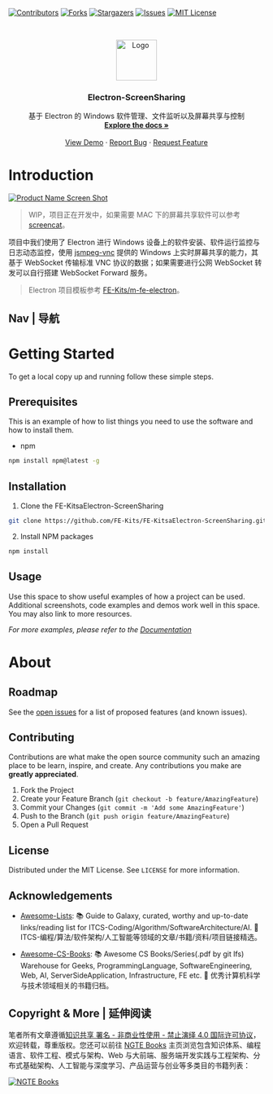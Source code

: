 [![Contributors][contributors-shield]][contributors-url]
[![Forks][forks-shield]][forks-url]
[![Stargazers][stars-shield]][stars-url]
[![Issues][issues-shield]][issues-url]
[![MIT License][license-shield]][license-url]

<!-- PROJECT LOGO -->
<br />
<p align="center">
  <a href="https://github.com/FE-Kits/FE-KitsaElectron-ScreenSharing">
    <img src="https://s2.ax1x.com/2020/01/06/lr21MT.png" alt="Logo" width="80" height="80">
  </a>

  <h3 align="center">Electron-ScreenSharing</h3>

  <p align="center">
    基于 Electron 的 Windows 软件管理、文件监听以及屏幕共享与控制
    <br />
    <a href="https://github.com/FE-Kits/FE-KitsaElectron-ScreenSharing"><strong>Explore the docs »</strong></a>
    <br />
    <br />
    <a href="https://github.com/FE-Kits/FE-KitsaElectron-ScreenSharing">View Demo</a>
    ·
    <a href="https://github.com/FE-Kits/FE-KitsaElectron-ScreenSharing/issues">Report Bug</a>
    ·
    <a href="https://github.com/FE-Kits/FE-KitsaElectron-ScreenSharing/issues">Request Feature</a>
  </p>
</p>

<!-- ABOUT THE PROJECT -->

# Introduction

[![Product Name Screen Shot](https://s1.ax1x.com/2020/04/02/GtACwT.png)](https://example.com)

> WIP，项目正在开发中，如果需要 MAC 下的屏幕共享软件可以参考 [screencat](https://github.com/maxogden/screencat)。

项目中我们使用了 Electron 进行 Windows 设备上的软件安装、软件运行监控与日志动态监控，使用 [jsmpeg-vnc](https://github.com/phoboslab/jsmpeg-vnc) 提供的 Windows 上实时屏幕共享的能力，其基于 WebSocket 传输标准 VNC 协议的数据；如果需要进行公网 WebSocket 转发可以自行搭建 WebSocket Forward 服务。

> Electron 项目模板参考 [FE-Kits/m-fe-electron](https://github.com/FE-Kits/m-fe-electron)。

## Nav | 导航

# Getting Started

To get a local copy up and running follow these simple steps.

## Prerequisites

This is an example of how to list things you need to use the software and how to install them.

- npm

```sh
npm install npm@latest -g
```

## Installation

1. Clone the FE-KitsaElectron-ScreenSharing

```sh
git clone https://github.com/FE-Kits/FE-KitsaElectron-ScreenSharing.git
```

2. Install NPM packages

```sh
npm install
```

<!-- USAGE EXAMPLES -->

## Usage

Use this space to show useful examples of how a project can be used. Additional screenshots, code examples and demos work well in this space. You may also link to more resources.

_For more examples, please refer to the [Documentation](https://example.com)_

# About

<!-- ROADMAP -->

## Roadmap

See the [open issues](https://github.com/FE-Kits/FE-KitsaElectron-ScreenSharing/issues) for a list of proposed features (and known issues).

<!-- CONTRIBUTING -->

## Contributing

Contributions are what make the open source community such an amazing place to be learn, inspire, and create. Any contributions you make are **greatly appreciated**.

1. Fork the Project
2. Create your Feature Branch (`git checkout -b feature/AmazingFeature`)
3. Commit your Changes (`git commit -m 'Add some AmazingFeature'`)
4. Push to the Branch (`git push origin feature/AmazingFeature`)
5. Open a Pull Request

<!-- LICENSE -->

## License

Distributed under the MIT License. See `LICENSE` for more information.

<!-- ACKNOWLEDGEMENTS -->

## Acknowledgements

- [Awesome-Lists](https://github.com/wx-chevalier/Awesome-Lists): 📚 Guide to Galaxy, curated, worthy and up-to-date links/reading list for ITCS-Coding/Algorithm/SoftwareArchitecture/AI. 💫 ITCS-编程/算法/软件架构/人工智能等领域的文章/书籍/资料/项目链接精选。

- [Awesome-CS-Books](https://github.com/wx-chevalier/Awesome-CS-Books): :books: Awesome CS Books/Series(.pdf by git lfs) Warehouse for Geeks, ProgrammingLanguage, SoftwareEngineering, Web, AI, ServerSideApplication, Infrastructure, FE etc. :dizzy: 优秀计算机科学与技术领域相关的书籍归档。

## Copyright & More | 延伸阅读

笔者所有文章遵循[知识共享 署名 - 非商业性使用 - 禁止演绎 4.0 国际许可协议](https://creativecommons.org/licenses/by-nc-nd/4.0/deed.zh)，欢迎转载，尊重版权。您还可以前往 [NGTE Books](https://ng-tech.icu/books/) 主页浏览包含知识体系、编程语言、软件工程、模式与架构、Web 与大前端、服务端开发实践与工程架构、分布式基础架构、人工智能与深度学习、产品运营与创业等多类目的书籍列表：

[![NGTE Books](https://s2.ax1x.com/2020/01/18/19uXtI.png)](https://ng-tech.icu/books/)

<!-- MARKDOWN LINKS & IMAGES -->
<!-- https://www.markdownguide.org/basic-syntax/#reference-style-links -->

[contributors-shield]: https://img.shields.io/github/contributors/FE-Kits/FE-KitsaElectron-ScreenSharing.svg?style=flat-square
[contributors-url]: https://github.com/FE-Kits/FE-KitsaElectron-ScreenSharing/graphs/contributors
[forks-shield]: https://img.shields.io/github/forks/FE-Kits/FE-KitsaElectron-ScreenSharing.svg?style=flat-square
[forks-url]: https://github.com/FE-Kits/FE-KitsaElectron-ScreenSharing/network/members
[stars-shield]: https://img.shields.io/github/stars/FE-Kits/FE-KitsaElectron-ScreenSharing.svg?style=flat-square
[stars-url]: https://github.com/FE-Kits/FE-KitsaElectron-ScreenSharing/stargazers
[issues-shield]: https://img.shields.io/github/issues/FE-Kits/FE-KitsaElectron-ScreenSharing.svg?style=flat-square
[issues-url]: https://github.com/FE-Kits/FE-KitsaElectron-ScreenSharing/issues
[license-shield]: https://img.shields.io/github/license/FE-Kits/FE-KitsaElectron-ScreenSharing.svg?style=flat-square
[license-url]: https://github.com/FE-Kits/FE-KitsaElectron-ScreenSharing/blob/master/LICENSE.txt
